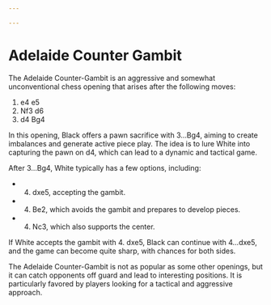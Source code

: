 ```yaml
---

---
```

# Adelaide Counter Gambit

The Adelaide Counter-Gambit is an aggressive and somewhat unconventional chess opening that arises after the following moves:

1. e4 e5
2. Nf3 d6
3. d4 Bg4

In this opening, Black offers a pawn sacrifice with 3...Bg4, aiming to create imbalances and generate active piece play. The idea is to lure White into capturing the pawn on d4, which can lead to a dynamic and tactical game.

After 3...Bg4, White typically has a few options, including:

- 4. dxe5, accepting the gambit.
- 4. Be2, which avoids the gambit and prepares to develop pieces.
- 4. Nc3, which also supports the center.

If White accepts the gambit with 4. dxe5, Black can continue with 4...dxe5, and the game can become quite sharp, with chances for both sides.

The Adelaide Counter-Gambit is not as popular as some other openings, but it can catch opponents off guard and lead to interesting positions. It is particularly favored by players looking for a tactical and aggressive approach.
